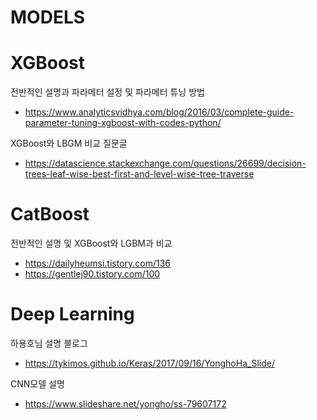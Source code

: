 # MODELS


# XGBoost

전반적인 설명과 파라메터 설정 및 파라메터 튜닝 방법
- https://www.analyticsvidhya.com/blog/2016/03/complete-guide-parameter-tuning-xgboost-with-codes-python/

XGBoost와 LBGM 비교 질문글
- https://datascience.stackexchange.com/questions/26699/decision-trees-leaf-wise-best-first-and-level-wise-tree-traverse



# CatBoost

전반적인 설명 및 XGBoost와 LGBM과 비교
- https://dailyheumsi.tistory.com/136
- https://gentlej90.tistory.com/100


# Deep Learning
 하용호님 설명 블로그
 - https://tykimos.github.io/Keras/2017/09/16/YonghoHa_Slide/
 
 CNN모델 설명
 - https://www.slideshare.net/yongho/ss-79607172
